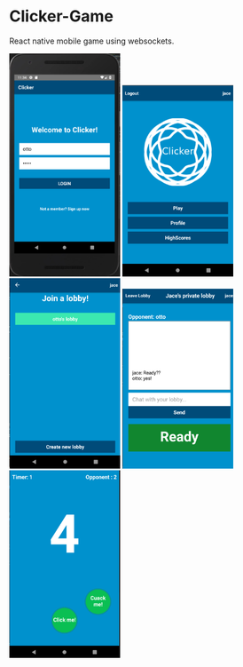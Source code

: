 # Clicker-Game
React native mobile game using websockets.


<img src="homeScreen.png" alt="drawing" width="200"/>
<img src="menuScreen.png" alt="drawing" width="200"/>
<img src="lobbyList.png" alt="drawing" width="200"/>
<img src="chatt.png" alt="drawing" width="200"/>
<img src="game.png" alt="drawing" width="200"/>
